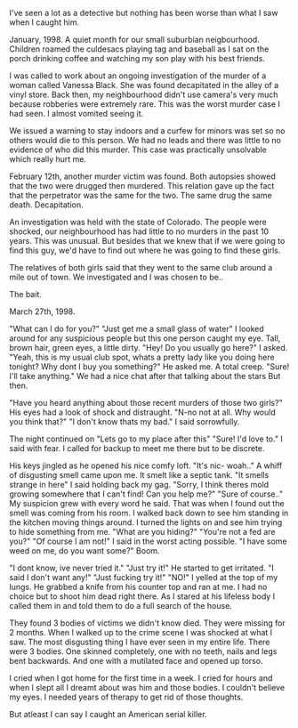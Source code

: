 I've seen a lot as a detective but nothing has been worse than what I saw when I caught him.

January, 1998. A quiet month for our small suburbian neigbourhood. Children roamed the culdesacs playing tag and baseball as I sat on the porch drinking coffee and watching my son play with his best friends.

I was called to work about an ongoing investigation of the murder of a woman called Vanessa Black. She was found decapitated in the alley of a vinyl store. Back then, my neighbourhood didn't use camera's very much because robberies were extremely rare. This was the worst murder case I had seen. I almost vomited seeing it. 

We issued a warning to stay indoors and a curfew for minors was set so no others would die to this person. We had no leads and there was little to no evidence of who did this murder. This case was practically unsolvable which really hurt me.

February 12th, another murder victim was found.
Both autopsies showed that the two were drugged then murdered. This relation gave up the fact that the perpetrator was the same for the two. The same drug the same death. Decapitation. 

An investigation was held with the state of Colorado. The people were shocked, our neighbourhood has had little to no murders in the past 10 years. This was unusual. But besides that we knew that if we were going to find this guy, we'd have to find out where he was going to find these girls.

The relatives of both girls said that they went to the same club around a mile out of town. We investigated and I was chosen to be..


The bait.


March 27th, 1998.


"What can I do for you?"
"Just get me a small glass of water"
I looked around for any suspicious people but this one person caught my eye.
Tall, brown hair, green eyes, a little dirty.
"Hey! Do you usually go here?" I asked.
"Yeah, this is my usual club spot, whats a pretty lady like you doing here tonight? Why dont I buy you something?" He asked me.
A total creep.
"Sure! I'll take anything."
We had a nice chat after that talking about the stars But then.

"Have you heard anything about those recent murders of those two girls?"
His eyes had a look of shock and distraught.
"N-no not at all. Why would you think that?"
"I don't know thats my bad." I said sorrowfully.


The night continued on
"Lets go to my place after this"
"Sure! I'd love to." I said with fear.
I called for backup to meet me there but to be discrete.


His keys jingled as he opened his nice comfy loft.
"It's nic- woah.." A whiff of disgusting smell came upon me. It smelt like a septic tank.
"It smells strange in here" I said holding back my gag.
"Sorry, I think theres mold growing somewhere that I can't find! Can you help me?"
"Sure of course.." My suspicion grew with every word he said. That was when I found out the smell was coming from his room. I walked back down to see him standing in the kitchen moving things around. I turned the lights on and see him trying to hide something from me. 
"What are you hiding?"
"You're not a fed are you?"
"Of course I am not!" I said in the worst acting possible.
"I have some weed on me, do you want some?"
Boom.

"I dont know, ive never tried it."
"Just try it!" He started to get irritated.
"I said I don't want any!" 
"Just fucking try it!"
"NO!" I yelled at the top of my lungs. 
He grabbed a knife from his counter top and ran at me.
I had no choice but to shoot him dead right there.
As I stared at his lifeless body I called them in and told them to do a full search of the house.

They found 3 bodies of victims we didn't know died. They were missing for 2 months. When I walked up to the crime scene I was shocked at what I saw. The most disgusting thing I have ever seen in my entire life. There were 3 bodies. One skinned completely, one with no teeth, nails and legs bent backwards. And one with a mutilated face and opened up torso.

I cried when I got home for the first time in a week. I cried for hours and when I slept all I dreamt about was him and those bodies. I couldn't believe my eyes. I needed years of therapy to get rid of those thoughts.


But atleast I can say I caught an American serial killer.
 